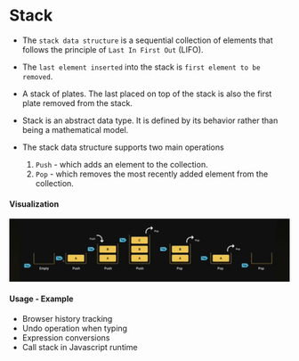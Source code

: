 # Stack
- The `stack data structure` is a sequential collection of elements that follows the principle of `Last In First Out` (LIFO).
- The `last element inserted` into the stack is `first element to be removed`.
- A stack of plates. The last placed on top of the stack is also the first plate removed from the stack.
- Stack is an abstract data type. It is defined by its behavior rather than being a mathematical model.

- The stack data structure supports two main operations
    1. `Push` - which adds an element to the collection.
    2. `Pop` - which removes the most recently added element from the collection.

#### Visualization
<img src="./assets/stack_example.jpeg"/>

#### Usage - Example
- Browser history tracking
- Undo operation when typing
- Expression conversions
- Call stack in Javascript runtime